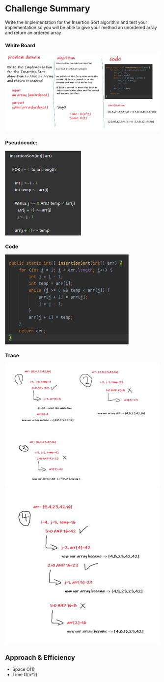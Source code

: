 # Challenge Summary
Write the Implementation for the Insertion Sort algorithm and test your implementation so you will be able to give your method an unordered array and return an ordered array
### White Board
![whiteboard](whiteBoard.jpg)
### Pseudocode:
![pseudo](pseudo.jpg)
### Code
![code](code.jpg)
### Trace
![blog](blog1.jpg)
![blog](blog2.jpg)
## Approach & Efficiency
- Space O(1)
- Time O(n^2)

